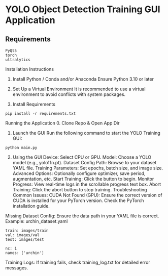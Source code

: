 # YOLO Object Detection Training GUI Application

## Requirements
```
PyQt5
torch
ultralytics
```
Installation Instructions
1. Install Python / Conda and/or Anaconda
Ensure Python 3.10 or later 

2. Set Up a Virtual Environment
It is recommended to use a virtual environment to avoid conflicts with system packages.

3. Install Requirements
```
pip install -r requirements.txt
```


Running the Application
0. Clone Repo & Open App Dir

1. Launch the GUI 
Run the following command to start the YOLO Training GUI:
```
python main.py
```
2. Using the GUI
Device: Select CPU or GPU.
Model: Choose a YOLO model (e.g., yolo11n.pt).
Dataset Config Path: Browse to your dataset YAML file.
Training Parameters: Set epochs, batch size, and image size.
Advanced Options: Optionally configure optimizer, save period, augmentation, etc.
Start Training: Click the button to begin.
Monitor Progress: View real-time logs in the scrollable progress text box.
Abort Training: Click the abort button to stop training.
Troubleshooting
Common Issues:
CUDA Not Found (GPU): Ensure the correct version of CUDA is installed for your PyTorch version. Check the PyTorch installation guide.

Missing Dataset Config: Ensure the data path in your YAML file is correct.
Example: urchin_dataset.yaml
```
train: images/train
val: images/val
test: images/test

nc: 1
names: ['urchin']
```
Training Logs: If training fails, check training_log.txt for detailed error messages.
